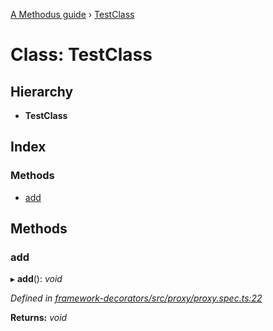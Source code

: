 [A Methodus guide](../README.md) › [TestClass](testclass.md)

# Class: TestClass

## Hierarchy

* **TestClass**

## Index

### Methods

* [add](testclass.md#add)

## Methods

###  add

▸ **add**(): *void*

*Defined in [framework-decorators/src/proxy/proxy.spec.ts:22](https://github.com/nodulusteam/methodus.dev/blob/1c41eb7/modules/framework/framework-decorators/src/proxy/proxy.spec.ts#L22)*

**Returns:** *void*
